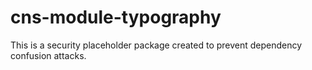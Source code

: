 # cns-module-typography

This is a security placeholder package created to prevent dependency confusion attacks.